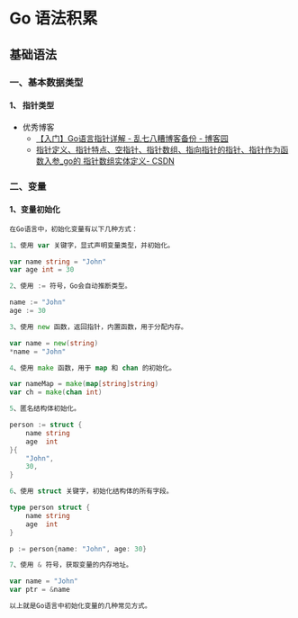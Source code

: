 # Go 语法积累

## 基础语法

### 一、基本数据类型

#### 1、 指针类型

- 优秀博客
  - [【入门】Go语言指针详解 - 乱七八糟博客备份 - 博客园 ](https://www.cnblogs.com/qinziteng/p/17280926.html)
  - [指针定义、指针特点、空指针、指针数组、指向指针的指针、指针作为函数入参_go的 指针数组实体定义- CSDN](https://blog.csdn.net/wohu1104/article/details/99694277)



### 二、变量

#### 1、变量初始化

```go
在Go语言中，初始化变量有以下几种方式：

1、使用 var 关键字，显式声明变量类型，并初始化。

var name string = "John"
var age int = 30

2、使用 := 符号，Go会自动推断类型。

name := "John"
age := 30

3、使用 new 函数，返回指针，内置函数，用于分配内存。

var name = new(string)
*name = "John"

4、使用 make 函数，用于 map 和 chan 的初始化。

var nameMap = make(map[string]string)
var ch = make(chan int)

5、匿名结构体初始化。

person := struct {
    name string
    age  int
}{
    "John",
    30,
}

6、使用 struct 关键字，初始化结构体的所有字段。

type person struct {
    name string
    age  int
}

p := person{name: "John", age: 30}

7、使用 & 符号，获取变量的内存地址。

var name = "John"
var ptr = &name

以上就是Go语言中初始化变量的几种常见方式。
```

